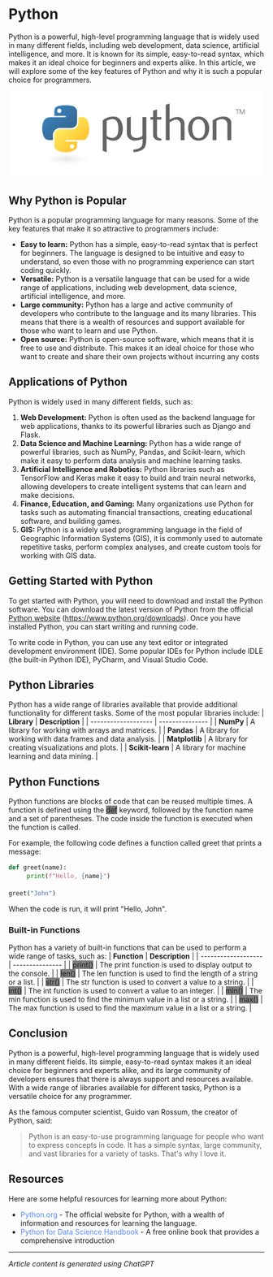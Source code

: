 # Python
Python is a powerful, high-level programming language that is widely used in many different fields,
including web development, data science, artificial intelligence, and more. It is known for its simple,
easy-to-read syntax, which makes it an ideal choice for beginners and experts alike. In this article,
we will explore some of the key features of Python and why it is such a popular choice for
programmers.

![](images/python-logo-master-v3-TM-flattened.png)

## Why Python is Popular
Python is a popular programming language for many reasons. Some of the key features that make
it so attractive to programmers include:
- **Easy to learn:** Python has a simple, easy-to-read syntax that is perfect for beginners. The
language is designed to be intuitive and easy to understand, so even those with no
programming experience can start coding quickly.
- **Versatile:** Python is a versatile language that can be used for a wide range of applications,
including web development, data science, artificial intelligence, and more.
- **Large community:** Python has a large and active community of developers who contribute to
the language and its many libraries. This means that there is a wealth of resources and support
available for those who want to learn and use Python.
- **Open source:** Python is open-source software, which means that it is free to use and
distribute. This makes it an ideal choice for those who want to create and share their own
projects without incurring any costs
## Applications of Python
Python is widely used in many different fields, such as:
1. **Web Development:** Python is often used as the backend language for web applications,
thanks to its powerful libraries such as Django and Flask.
2. **Data Science and Machine Learning:** Python has a wide range of powerful libraries, such as
NumPy, Pandas, and Scikit-learn, which make it easy to perform data analysis and machine
learning tasks.
3. **Artificial Intelligence and Robotics:** Python libraries such as TensorFlow and Keras make it
easy to build and train neural networks, allowing developers to create intelligent systems that
can learn and make decisions.
4. **Finance, Education, and Gaming:** Many organizations use Python for tasks such as
automating financial transactions, creating educational software, and building games.
5. **GIS:** Python is a widely used programming language in the field of Geographic Information
Systems (GIS), it is commonly used to automate repetitive tasks, perform complex analyses,
and create custom tools for working with GIS data.
## Getting Started with Python
To get started with Python, you will need to download and install the Python software. You can
download the latest version of Python from the official [Python website](https://www.python.org/downloads) (https://www.python.org/downloads). Once you have installed Python, you can start writing and running code.

To write code in Python, you can use any text editor or integrated development environment (IDE).
Some popular IDEs for Python include IDLE (the built-in Python IDE), PyCharm, and Visual Studio
Code.
## Python Libraries
Python has a wide range of libraries available that provide additional functionality for different
tasks. Some of the most popular libraries include:
| **Library**          | **Description** |
| -------------------  | --------------- |
| **NumPy**            | A library for working with arrays and matrices.         |
| **Pandas**           | A library for working with data frames and data analysis.          |
| **Matplotlib**       | A library for creating visualizations and plots.         |
| **Scikit-learn**     | A library for machine learning and data mining.         |

## Python Functions
Python functions are blocks of code that can be reused multiple times. A function is defined using
the <span style="background-color: grey;">def</span> keyword, followed by the function name and a set of parentheses. The code inside the
function is executed when the function is called.

For example, the following code defines a function called greet that prints a message:
   ```python
 def greet(name):
        print(f"Hello, {name}")

greet("John")
```
When the code is run, it will print "Hello, John".
### Built-in Functions
Python has a variety of built-in functions that can be used to perform a wide range of tasks, such
as:
| **Function**          | **Description** |
| -------------------  | --------------- |
| <span style="background-color: grey;">print()</span>  | The print function is used to display output to the console.         |
| <span style="background-color: grey;">len()</span>            | The len function is used to find the length of a string or a list.          |
| <span style="background-color: grey;">str()</span>        | The str function is used to convert a value to a string.         |
| <span style="background-color: grey;">int()</span>      | The int function is used to convert a value to an integer.        |
| <span style="background-color: grey;">min()</span>        | The min function is used to find the minimum value in a list or a string.         |
| <span style="background-color: grey;">max()</span>      | The max function is used to find the maximum value in a list or a string.    |

## Conclusion
Python is a powerful, high-level programming language that is widely used in many different fields.
Its simple, easy-to-read syntax makes it an ideal choice for beginners and experts alike, and its
large community of developers ensures that there is always support and resources available. With
a wide range of libraries available for different tasks, Python is a versatile choice for any
programmer.

As the famous computer scientist, Guido van Rossum, the creator of Python, said:

>Python is an easy-to-use programming language for people who want to express concepts in code. It has a simple syntax, large community, and vast libraries for a variety of tasks. That's why I love it.

## Resources
Here are some helpful resources for learning more about Python:
- <span style="color: #5789f1;">Python.org</span> - The official website for Python, with a wealth of information and resources for learning the language.
- <span style="color: #5789f1;">Python for Data Science Handbook</span> - A free online book that provides a comprehensive introduction

---

*Article content is generated using ChatGPT*